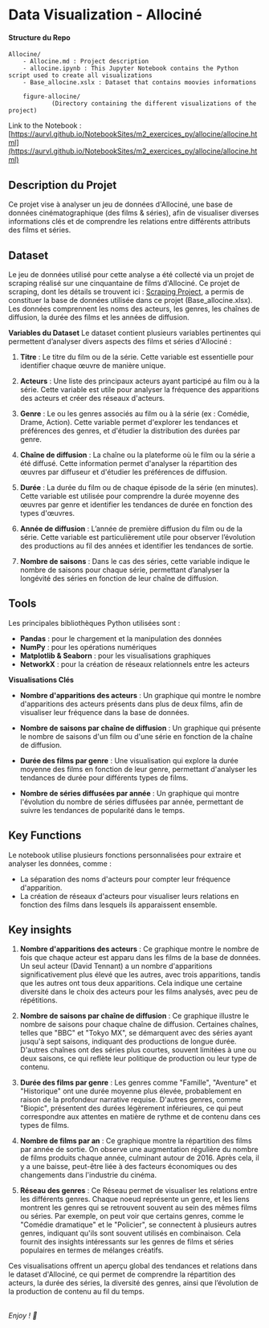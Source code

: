 # Data Visualization - Allociné

#### Structure du Repo
```
Allocine/
    - Allocine.md : Project description
    - allocine.ipynb : This Jupyter Notebook contains the Python script used to create all visualizations
    - Base_allocine.xslx : Dataset that contains moovies informations

    figure-allocine/
            (Directory containing the different visualizations of the project)
```

Link to the Notebook : [https://aurvl.github.io/NotebookSites/m2_exercices_py/allocine/allocine.html](https://aurvl.github.io/NotebookSites/m2_exercices_py/allocine/allocine.html)

## Description du Projet
Ce projet vise à analyser un jeu de données d'Allociné, une base de données cinématographique (des films & séries), afin de visualiser diverses informations clés et de comprendre les relations entre différents attributs des films et séries.

## Dataset
Le jeu de données utilisé pour cette analyse a été collecté via un projet de scraping réalisé sur une cinquantaine de films d'Allociné. Ce projet de scraping, dont les détails se trouvent ici : [Scraping Project](https://github.com/aurvl/DE_projects/blob/main/Scraping%20Allocine/Scraping%20Allocine.md), a permis de constituer la base de données utilisée dans ce projet (Base_allocine.xlsx). Les données comprennent les noms des acteurs, les genres, les chaînes de diffusion, la durée des films et les années de diffusion.

**Variables du Dataset**
Le dataset contient plusieurs variables pertinentes qui permettent d’analyser divers aspects des films et séries d'Allociné :

1. **Titre** : Le titre du film ou de la série. Cette variable est essentielle pour identifier chaque œuvre de manière unique.

2. **Acteurs** : Une liste des principaux acteurs ayant participé au film ou à la série. Cette variable est utile pour analyser la fréquence des apparitions des acteurs et créer des réseaux d'acteurs.

3. **Genre** : Le ou les genres associés au film ou à la série (ex : Comédie, Drame, Action). Cette variable permet d'explorer les tendances et préférences des genres, et d'étudier la distribution des durées par genre.

4. **Chaîne de diffusion** : La chaîne ou la plateforme où le film ou la série a été diffusé. Cette information permet d'analyser la répartition des œuvres par diffuseur et d'étudier les préférences de diffusion.

5. **Durée** : La durée du film ou de chaque épisode de la série (en minutes). Cette variable est utilisée pour comprendre la durée moyenne des œuvres par genre et identifier les tendances de durée en fonction des types d'œuvres.

6. **Année de diffusion** : L’année de première diffusion du film ou de la série. Cette variable est particulièrement utile pour observer l’évolution des productions au fil des années et identifier les tendances de sortie.

7. **Nombre de saisons** : Dans le cas des séries, cette variable indique le nombre de saisons pour chaque série, permettant d’analyser la longévité des séries en fonction de leur chaîne de diffusion.

## Tools
Les principales bibliothèques Python utilisées sont :

- **Pandas** : pour le chargement et la manipulation des données
- **NumPy** : pour les opérations numériques
- **Matplotlib & Seaborn** : pour les visualisations graphiques
- **NetworkX** : pour la création de réseaux relationnels entre les acteurs

**Visualisations Clés**

- **Nombre d'apparitions des acteurs** : Un graphique qui montre le nombre d'apparitions des acteurs présents dans plus de deux films, afin de visualiser leur fréquence dans la base de données.

- **Nombre de saisons par chaîne de diffusion** : Un graphique qui présente le nombre de saisons d'un film ou d'une série en fonction de la chaîne de diffusion.

- **Durée des films par genre** : Une visualisation qui explore la durée moyenne des films en fonction de leur genre, permettant d'analyser les tendances de durée pour différents types de films.

- **Nombre de séries diffusées par année** : Un graphique qui montre l'évolution du nombre de séries diffusées par année, permettant de suivre les tendances de popularité dans le temps.

## Key Functions
Le notebook utilise plusieurs fonctions personnalisées pour extraire et analyser les données, comme :

* La séparation des noms d'acteurs pour compter leur fréquence d'apparition.
* La création de réseaux d'acteurs pour visualiser leurs relations en fonction des films dans lesquels ils apparaissent ensemble.


## Key insights

1. **Nombre d'apparitions des acteurs** : Ce graphique montre le nombre de fois que chaque acteur est apparu dans les films de la base de données. Un seul acteur (David Tennant) a un nombre d'apparitions significativement plus élevé que les autres, avec trois apparitions, tandis que les autres ont tous deux apparitions. Cela indique une certaine diversité dans le choix des acteurs pour les films analysés, avec peu de répétitions.

2. **Nombre de saisons par chaîne de diffusion** : Ce graphique illustre le nombre de saisons pour chaque chaîne de diffusion. Certaines chaînes, telles que "BBC" et "Tokyo MX", se démarquent avec des séries ayant jusqu'à sept saisons, indiquant des productions de longue durée. D'autres chaînes ont des séries plus courtes, souvent limitées à une ou deux saisons, ce qui reflète leur politique de production ou leur type de contenu.

3. **Durée des films par genre** : Les genres comme "Famille", "Aventure" et "Historique" ont une durée moyenne plus élevée, probablement en raison de la profondeur narrative requise. D'autres genres, comme "Biopic", présentent des durées légèrement inférieures, ce qui peut correspondre aux attentes en matière de rythme et de contenu dans ces types de films.

4. **Nombre de films par an** : Ce graphique montre la répartition des films par année de sortie. On observe une augmentation régulière du nombre de films produits chaque année, culminant autour de 2016. Après cela, il y a une baisse, peut-être liée à des facteurs économiques ou des changements dans l'industrie du cinéma.

5. **Réseau des genres** : Ce Réseau permet de visualiser les relations entre les différents genres. Chaque noeud représente un genre, et les liens montrent les genres qui se retrouvent souvent au sein des mêmes films ou séries. Par exemple, on peut voir que certains genres, comme le "Comédie dramatique" et le "Policier", se connectent à plusieurs autres genres, indiquant qu'ils sont souvent utilisés en combinaison. Cela fournit des insights intéressants sur les genres de films et séries populaires en termes de mélanges créatifs.

Ces visualisations offrent un aperçu global des tendances et relations dans le dataset d'Allociné, ce qui permet de comprendre la répartition des acteurs, la durée des séries, la diversité des genres, ainsi que l’évolution de la production de contenu au fil du temps.
<br>
<br>

*Enjoy ! 🎉*
